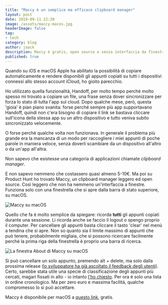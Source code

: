 ```yaml
---
title: "Maccy è un semplice ma efficace clipboard manager"
layout: post
date: 2019-09-11 22:20
image: /assets/maccy-macos.jpg
headerImage: false
tag:
- tech
category: blog
author: jaack
description: Maccy è gratis, open source e senza interfaccia da finestra
published: true
---
```

Quando su iOS e macOS Apple ha abilitato la possibilità di copiare automaticamente
e rendere disponibili gli appunti copiati su tutti i dispositivi connessi allo
stesso account iCloud, ho gioito parecchio.

Ho utilizzato quella funzionalità, Handoff, per molto tempo perchè molto spesso
mi trovato a copiare un file, una frase senza dover sincronizzare per forza
lo stato di tutta l'app sul cloud. Dopo qualche mese, però, questa 'gioia' è pian
piano svanita: forse perché sempre più app supportavano Handoff, quindi non c'era bisogno
di copiare il link se bastava cliccare sull'icona della stessa app su un altro
dispositivo e tutto veniva subito sincronizzato velocemente.

O forse perché qualche volta non funzionava. In generale il problema più grande era
la mancanza di un modo per raccogliere i miei appunti di poche parole in maniera veloce,
senza doverli scambiare da un dispositivo all'altro o da un'app all'altra.

Non sapevo che esistesse una categoria di applicazioni chiamate *clipboard manager*.

E non sapevo nemmeno che costassero quasi almeno 5-10€. Ma poi su Product Hunt ho
trovato Maccy, un clipboard manager leggero ed open source.
Così leggero che non ha nemmeno un'interfaccia a finestre. Funziona solo con una finestrella
che si apre dalla barra di stato superiore, su macOS.

<img class="image" src="{{ site.url }}/assets/images/maccy-macos.png" alt="Maccy su macOS">

Quello che fa è molto semplice da spiegare: ricorda **tutti** gli appunti copiati durante una sessione.
Li ricorda anche se faccio il logout o spengo proprio il computer. Per cancellare gli appunti basta
cliccare il tasto 'clear' nel menù a tendina che si apre. Non so quanto sia il limite massimo di
appunti che può tenere, probabilmente migliaia, che si possono ricercare facilmente perché
la prima riga della finestrella è proprio una barra di ricerca.

<img class="image" src="{{ site.url }}/assets/images/maccy-macos-about.png" alt="La finestra About di Maccy su macOS">

Si può cancellare un solo appunto, premendo alt + delete, ma solo dalla prossima release
([lo sviluppatore ha già ascoltato il feedback degli utenti](https://github.com/p0deje/Maccy/commit/a654f3bfa4b4cb90fc631cea3bd93f19bc204821)). Certo, sarebbe stata utile una specie di classificazione degli appunti più cercati, magari fissati in alto - io intanto [l'ho chiesto](https://github.com/p0deje/Maccy/issues/46). Per ora è solo una lista in ordine cronologico. Ma per zero euro e massima facilità, qualche compromesso lo si può accettare.

Maccy è disponibile per macOS a [questo link](https://maccy.app/), gratis.
